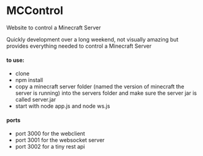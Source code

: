 # MCControl
Website to control a Minecraft Server

Quickly development over a long weekend, not visually amazing but provides everything needed to control a Minecraft Server

#### to use:

- clone
- npm install 
- copy a minecraft server folder (named the version of minecraft the server is running) into the servers folder and make sure the server jar is called server.jar
- start with node app.js and node ws.js

#### ports
- port 3000 for the webclient
- port 3001 for the websocket server
- port 3002 for a tiny rest api 

